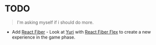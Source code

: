 # TODO

> I'm asking myself if i should do more.

- Add [React Fiber](https://github.com/pmndrs/react-three-fiber) - Look at [Yuri](https://www.youtube.com/watch?v=JbYGlaCo8-M) with [React Fiber Flex](https://github.com/pmndrs/react-three-flex) to create a new experience in the game phase. 
